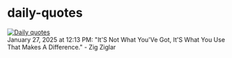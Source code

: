 # daily-quotes
[![Daily quotes](https://github.com/ceepu8/daily-quotes/actions/workflows/daily-quote.yml/badge.svg)](https://github.com/ceepu8/daily-quotes/actions/workflows/daily-quote.yml)<br/>
January 27, 2025 at 12:13 PM: "It'S Not What You'Ve Got, It'S What You Use That Makes A Difference." - Zig Ziglar
